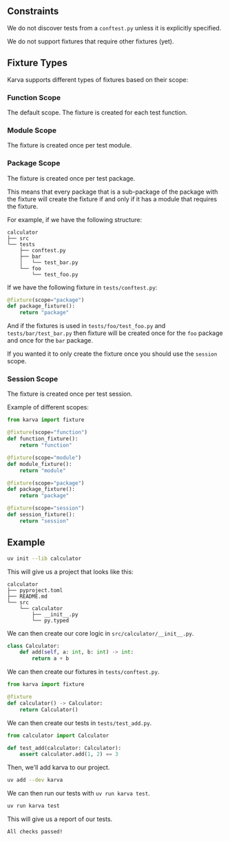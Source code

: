 ## Constraints

We do not discover tests from a `conftest.py` unless it is explicitly specified.

We do not support fixtures that require other fixtures (yet).

## Fixture Types

Karva supports different types of fixtures based on their scope:

### Function Scope

The default scope. The fixture is created for each test function.

### Module Scope

The fixture is created once per test module.

### Package Scope

The fixture is created once per test package.

This means that every package that is a sub-package of the package with the fixture will create the fixture if and only if it has a module that requires the fixture.

For example, if we have the following structure:

```
calculator
├── src
└── tests
    ├── conftest.py
    ├── bar
    │   └── test_bar.py
    └── foo
        └── test_foo.py
```

If we have the following fixture in `tests/conftest.py`:

```py
@fixture(scope="package")
def package_fixture():
    return "package"
```

And if the fixtures is used in `tests/foo/test_foo.py` and `tests/bar/test_bar.py`
then fixture will be created once for the `foo` package and once for the `bar` package.

If you wanted it to only create the fixture once you should use the `session` scope.

### Session Scope

The fixture is created once per test session.

Example of different scopes:

```py
from karva import fixture

@fixture(scope="function")
def function_fixture():
    return "function"

@fixture(scope="module")
def module_fixture():
    return "module"

@fixture(scope="package")
def package_fixture():
    return "package"

@fixture(scope="session")
def session_fixture():
    return "session"
```

## Example

```bash
uv init --lib calculator
```

This will give us a project that looks like this:

```
calculator
├── pyproject.toml
├── README.md
└── src
    └── calculator
        ├── __init__.py
        └── py.typed
```

We can then create our core logic in `src/calculator/__init__.py`.

```py
class Calculator:
    def add(self, a: int, b: int) -> int:
        return a + b
```

We can then create our fixtures in `tests/conftest.py`.

```py
from karva import fixture

@fixture
def calculator() -> Calculator:
    return Calculator()
```

We can then create our tests in `tests/test_add.py`.

```py
from calculator import Calculator

def test_add(calculator: Calculator):
    assert calculator.add(1, 2) == 3
```

Then, we'll add karva to our project.

```bash
uv add --dev karva
```

We can then run our tests with `uv run karva test`.

```bash
uv run karva test
```

This will give us a report of our tests.

```
All checks passed!
```
